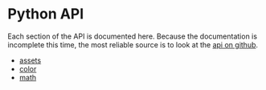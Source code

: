 # Python API

Each section of the API is documented here.  Because the documentation is incomplete this time, the most reliable source is to look at the [api on github](https://github.com/Chukobyte/crescent/blob/main/crescent_py_api/crescent_api.py).

* [assets](assets.md)
* [color](color.md)
* [math](math.md)
